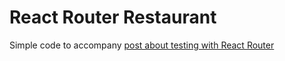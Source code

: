 # React Router Restaurant

Simple code to accompany [post about testing with React Router](https://bonniedotdev.medium.com/testing-react-apps-that-use-react-router-ea86377db1c8)
